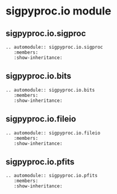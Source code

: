 # sigpyproc.io module

## sigpyproc.io.sigproc

```{eval-rst}
.. automodule:: sigpyproc.io.sigproc
   :members:
   :show-inheritance:
```

## sigpyproc.io.bits

```{eval-rst}
.. automodule:: sigpyproc.io.bits
   :members:
   :show-inheritance:
```

## sigpyproc.io.fileio

```{eval-rst}
.. automodule:: sigpyproc.io.fileio
   :members:
   :show-inheritance:
```

## sigpyproc.io.pfits

```{eval-rst}
.. automodule:: sigpyproc.io.pfits
   :members:
   :show-inheritance:
```
